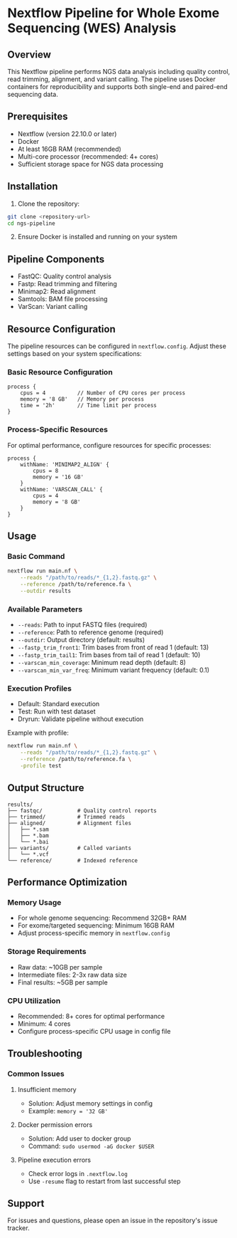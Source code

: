 # Nextflow Pipeline for Whole Exome Sequencing (WES) Analysis

## Overview
This Nextflow pipeline performs NGS data analysis including quality control, read trimming, alignment, and variant calling. The pipeline uses Docker containers for reproducibility and supports both single-end and paired-end sequencing data.

## Prerequisites
- Nextflow (version 22.10.0 or later)
- Docker
- At least 16GB RAM (recommended)
- Multi-core processor (recommended: 4+ cores)
- Sufficient storage space for NGS data processing

## Installation

1. Clone the repository:
```bash
git clone <repository-url>
cd ngs-pipeline
```

2. Ensure Docker is installed and running on your system

## Pipeline Components
- FastQC: Quality control analysis
- Fastp: Read trimming and filtering
- Minimap2: Read alignment
- Samtools: BAM file processing
- VarScan: Variant calling

## Resource Configuration

The pipeline resources can be configured in `nextflow.config`. Adjust these settings based on your system specifications:

### Basic Resource Configuration
```nextflow
process {
    cpus = 4          // Number of CPU cores per process
    memory = '8 GB'   // Memory per process
    time = '2h'       // Time limit per process
}
```

### Process-Specific Resources
For optimal performance, configure resources for specific processes:

```nextflow
process {
    withName: 'MINIMAP2_ALIGN' {
        cpus = 8
        memory = '16 GB'
    }
    withName: 'VARSCAN_CALL' {
        cpus = 4
        memory = '8 GB'
    }
}
```

## Usage

### Basic Command
```bash
nextflow run main.nf \
    --reads "/path/to/reads/*_{1,2}.fastq.gz" \
    --reference /path/to/reference.fa \
    --outdir results
```

### Available Parameters
- `--reads`: Path to input FASTQ files (required)
- `--reference`: Path to reference genome (required)
- `--outdir`: Output directory (default: results)
- `--fastp_trim_front1`: Trim bases from front of read 1 (default: 13)
- `--fastp_trim_tail1`: Trim bases from tail of read 1 (default: 10)
- `--varscan_min_coverage`: Minimum read depth (default: 8)
- `--varscan_min_var_freq`: Minimum variant frequency (default: 0.1)

### Execution Profiles
- Default: Standard execution
- Test: Run with test dataset
- Dryrun: Validate pipeline without execution

Example with profile:
```bash
nextflow run main.nf \
    --reads "/path/to/reads/*_{1,2}.fastq.gz" \
    --reference /path/to/reference.fa \
    -profile test
```

## Output Structure
```
results/
├── fastqc/           # Quality control reports
├── trimmed/          # Trimmed reads
├── aligned/          # Alignment files
│   ├── *.sam
│   ├── *.bam
│   └── *.bai
├── variants/         # Called variants
│   └── *.vcf
└── reference/        # Indexed reference
```

## Performance Optimization

### Memory Usage
- For whole genome sequencing: Recommend 32GB+ RAM
- For exome/targeted sequencing: Minimum 16GB RAM
- Adjust process-specific memory in `nextflow.config`

### Storage Requirements
- Raw data: ~10GB per sample
- Intermediate files: 2-3x raw data size
- Final results: ~5GB per sample

### CPU Utilization
- Recommended: 8+ cores for optimal performance
- Minimum: 4 cores
- Configure process-specific CPU usage in config file

## Troubleshooting

### Common Issues
1. Insufficient memory
   - Solution: Adjust memory settings in config
   - Example: `memory = '32 GB'`

2. Docker permission errors
   - Solution: Add user to docker group
   - Command: `sudo usermod -aG docker $USER`

3. Pipeline execution errors
   - Check error logs in `.nextflow.log`
   - Use `-resume` flag to restart from last successful step

## Support
For issues and questions, please open an issue in the repository's issue tracker.
